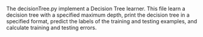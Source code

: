The decisionTree.py implement a Decision Tree learner. 
This file learn a decision tree with a specified maximum depth,
print the decision tree in a specified format, 
predict the labels of the training and testing examples,
and calculate training and testing errors.
